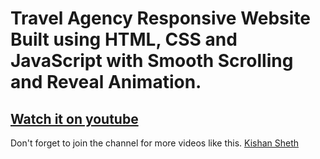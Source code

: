 # Travel Agency Responsive Website Built using HTML, CSS and JavaScript with Smooth Scrolling and Reveal Animation.

## [Watch it on youtube](https://youtu.be/92D0phDyWIA)

Don't forget to join the channel for more videos like this.
[Kishan Sheth](https://www.youtube.com/channel/UCDT8sIFy3pW8LT6SAbe8xtQ)
